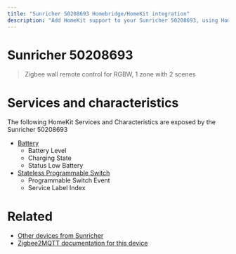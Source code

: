 ```yaml
---
title: "Sunricher 50208693 Homebridge/HomeKit integration"
description: "Add HomeKit support to your Sunricher 50208693, using Homebridge, Zigbee2MQTT and homebridge-z2m."
---
```

<!---
This file has been GENERATED using src/docgen/docgen.ts
DO NOT EDIT THIS FILE MANUALLY!
-->
# Sunricher 50208693
> Zigbee wall remote control for RGBW, 1 zone with 2 scenes


# Services and characteristics
The following HomeKit Services and Characteristics are exposed by
the Sunricher 50208693

* [Battery](../../battery.md)
  * Battery Level
  * Charging State
  * Status Low Battery
* [Stateless Programmable Switch](../../action.md)
  * Programmable Switch Event
  * Service Label Index


# Related
* [Other devices from Sunricher](../index.md#sunricher)
* [Zigbee2MQTT documentation for this device](https://www.zigbee2mqtt.io/devices/50208693.html)